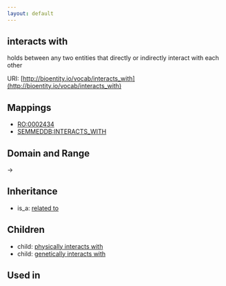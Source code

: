 ```yaml
---
layout: default
---
```


## interacts with


holds between any two entities that directly or indirectly interact with each other

URI: [http://bioentity.io/vocab/interacts_with](http://bioentity.io/vocab/interacts_with)
## Mappings

 * [RO:0002434](http://purl.obolibrary.org/obo/RO_0002434)
 * [SEMMEDDB:INTERACTS_WITH](http://purl.obolibrary.org/obo/SEMMEDDB_INTERACTS_WITH)

## Domain and Range

 -> 

## Inheritance

 *  is_a: [related to](related_to.html)

## Children

 *  child: [physically interacts with](physically_interacts_with.html)
 *  child: [genetically interacts with](genetically_interacts_with.html)

## Used in

